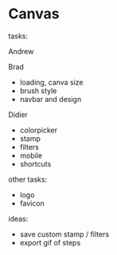 # Canvas

tasks:

Andrew

<!-- - fix border, width
- fix text
- save
- undo -->

Brad

- loading, canva size
- brush style
- navbar and design

Didier  

+ colorpicker
+ stamp
+ filters
+ mobile
+ shortcuts

other tasks:

- logo
- favicon

ideas:

- save custom stamp / filters
- export gif of steps